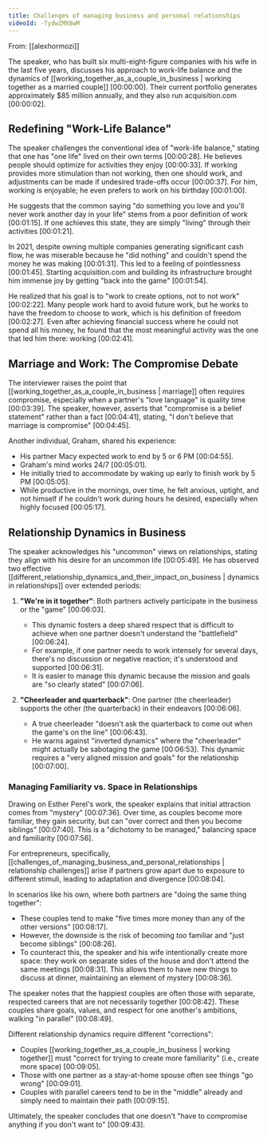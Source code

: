 ```yaml
---
title: Challenges of managing business and personal relationships
videoId: -TydwZMX8wM
---
```


From: [[alexhormozi]] <br/> 

The speaker, who has built six multi-eight-figure companies with his wife in the last five years, discusses his approach to work-life balance and the dynamics of [[working_together_as_a_couple_in_business | working together as a married couple]] <a class="yt-timestamp" data-t="00:00:00">[00:00:00]</a>. Their current portfolio generates approximately $85 million annually, and they also run acquisition.com <a class="yt-timestamp" data-t="00:00:02">[00:00:02]</a>.

## Redefining "Work-Life Balance"

The speaker challenges the conventional idea of "work-life balance," stating that one has "one life" lived on their own terms <a class="yt-timestamp" data-t="00:00:28">[00:00:28]</a>. He believes people should optimize for activities they enjoy <a class="yt-timestamp" data-t="00:00:33">[00:00:33]</a>. If working provides more stimulation than not working, then one should work, and adjustments can be made if undesired trade-offs occur <a class="yt-timestamp" data-t="00:00:37">[00:00:37]</a>. For him, working is enjoyable; he even prefers to work on his birthday <a class="yt-timestamp" data-t="00:01:00">[00:01:00]</a>.

He suggests that the common saying "do something you love and you'll never work another day in your life" stems from a poor definition of work <a class="yt-timestamp" data-t="00:01:15">[00:01:15]</a>. If one achieves this state, they are simply "living" through their activities <a class="yt-timestamp" data-t="00:01:21">[00:01:21]</a>.

In 2021, despite owning multiple companies generating significant cash flow, he was miserable because he "did nothing" and couldn't spend the money he was making <a class="yt-timestamp" data-t="00:01:31">[00:01:31]</a>. This led to a feeling of pointlessness <a class="yt-timestamp" data-t="00:01:45">[00:01:45]</a>. Starting acquisition.com and building its infrastructure brought him immense joy by getting "back into the game" <a class="yt-timestamp" data-t="00:01:54">[00:01:54]</a>.

He realized that his goal is to "work to create options, not to not work" <a class="yt-timestamp" data-t="00:02:22">[00:02:22]</a>. Many people work hard to avoid future work, but he works to have the freedom to choose to work, which is his definition of freedom <a class="yt-timestamp" data-t="00:02:27">[00:02:27]</a>. Even after achieving financial success where he could not spend all his money, he found that the most meaningful activity was the one that led him there: working <a class="yt-timestamp" data-t="00:02:41">[00:02:41]</a>.

## Marriage and Work: The Compromise Debate

The interviewer raises the point that [[working_together_as_a_couple_in_business | marriage]] often requires compromise, especially when a partner's "love language" is quality time <a class="yt-timestamp" data-t="00:03:39">[00:03:39]</a>. The speaker, however, asserts that "compromise is a belief statement" rather than a fact <a class="yt-timestamp" data-t="00:04:41">[00:04:41]</a>, stating, "I don't believe that marriage is compromise" <a class="yt-timestamp" data-t="00:04:45">[00:04:45]</a>.

Another individual, Graham, shared his experience:
*   His partner Macy expected work to end by 5 or 6 PM <a class="yt-timestamp" data-t="00:04:55">[00:04:55]</a>.
*   Graham's mind works 24/7 <a class="yt-timestamp" data-t="00:05:01">[00:05:01]</a>.
*   He initially tried to accommodate by waking up early to finish work by 5 PM <a class="yt-timestamp" data-t="00:05:05">[00:05:05]</a>.
*   While productive in the mornings, over time, he felt anxious, uptight, and not himself if he couldn't work during hours he desired, especially when highly focused <a class="yt-timestamp" data-t="00:05:17">[00:05:17]</a>.

## Relationship Dynamics in Business

The speaker acknowledges his "uncommon" views on relationships, stating they align with his desire for an uncommon life <a class="yt-timestamp" data-t="00:05:49">[00:05:49]</a>. He has observed two effective [[different_relationship_dynamics_and_their_impact_on_business | dynamics in relationships]] over extended periods:

1.  **"We're in it together"**: Both partners actively participate in the business or the "game" <a class="yt-timestamp" data-t="00:06:03">[00:06:03]</a>.
    *   This dynamic fosters a deep shared respect that is difficult to achieve when one partner doesn't understand the "battlefield" <a class="yt-timestamp" data-t="00:06:24">[00:06:24]</a>.
    *   For example, if one partner needs to work intensely for several days, there's no discussion or negative reaction; it's understood and supported <a class="yt-timestamp" data-t="00:06:31">[00:06:31]</a>.
    *   It is easier to manage this dynamic because the mission and goals are "so clearly stated" <a class="yt-timestamp" data-t="00:07:06">[00:07:06]</a>.

2.  **"Cheerleader and quarterback"**: One partner (the cheerleader) supports the other (the quarterback) in their endeavors <a class="yt-timestamp" data-t="00:06:06">[00:06:06]</a>.
    *   A true cheerleader "doesn't ask the quarterback to come out when the game's on the line" <a class="yt-timestamp" data-t="00:06:43">[00:06:43]</a>.
    *   He warns against "inverted dynamics" where the "cheerleader" might actually be sabotaging the game <a class="yt-timestamp" data-t="00:06:53">[00:06:53]</a>. This dynamic requires a "very aligned mission and goals" for the relationship <a class="yt-timestamp" data-t="00:07:00">[00:07:00]</a>.

### Managing Familiarity vs. Space in Relationships

Drawing on Esther Perel's work, the speaker explains that initial attraction comes from "mystery" <a class="yt-timestamp" data-t="00:07:36">[00:07:36]</a>. Over time, as couples become more familiar, they gain security, but can "over correct and then you become siblings" <a class="yt-timestamp" data-t="00:07:40">[00:07:40]</a>. This is a "dichotomy to be managed," balancing space and familiarity <a class="yt-timestamp" data-t="00:07:56">[00:07:56]</a>.

For entrepreneurs, specifically, [[challenges_of_managing_business_and_personal_relationships | relationship challenges]] arise if partners grow apart due to exposure to different stimuli, leading to adaptation and divergence <a class="yt-timestamp" data-t="00:08:04">[00:08:04]</a>.

In scenarios like his own, where both partners are "doing the same thing together":
*   These couples tend to make "five times more money than any of the other versions" <a class="yt-timestamp" data-t="00:08:17">[00:08:17]</a>.
*   However, the downside is the risk of becoming *too* familiar and "just become siblings" <a class="yt-timestamp" data-t="00:08:26">[00:08:26]</a>.
*   To counteract this, the speaker and his wife intentionally create more space: they work on separate sides of the house and don't attend the same meetings <a class="yt-timestamp" data-t="00:08:31">[00:08:31]</a>. This allows them to have new things to discuss at dinner, maintaining an element of mystery <a class="yt-timestamp" data-t="00:08:36">[00:08:36]</a>.

The speaker notes that the happiest couples are often those with separate, respected careers that are not necessarily together <a class="yt-timestamp" data-t="00:08:42">[00:08:42]</a>. These couples share goals, values, and respect for one another's ambitions, walking "in parallel" <a class="yt-timestamp" data-t="00:08:49">[00:08:49]</a>.

Different relationship dynamics require different "corrections":
*   Couples [[working_together_as_a_couple_in_business | working together]] must "correct for trying to create more familiarity" (i.e., create more space) <a class="yt-timestamp" data-t="00:09:05">[00:09:05]</a>.
*   Those with one partner as a stay-at-home spouse often see things "go wrong" <a class="yt-timestamp" data-t="00:09:01">[00:09:01]</a>.
*   Couples with parallel careers tend to be in the "middle" already and simply need to maintain their path <a class="yt-timestamp" data-t="00:09:15">[00:09:15]</a>.

Ultimately, the speaker concludes that one doesn't "have to compromise anything if you don't want to" <a class="yt-timestamp" data-t="00:09:43">[00:09:43]</a>.
